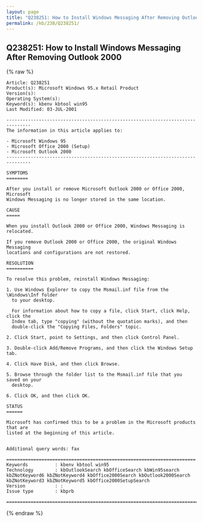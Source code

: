 ```yaml
---
layout: page
title: "Q238251: How to Install Windows Messaging After Removing Outlook 2000"
permalink: /kb/238/Q238251/
---
```


## Q238251: How to Install Windows Messaging After Removing Outlook 2000

{% raw %}

	Article: Q238251
	Product(s): Microsoft Windows 95.x Retail Product
	Version(s): 
	Operating System(s): 
	Keyword(s): kbenv kbtool win95
	Last Modified: 03-JUL-2001
	
	-------------------------------------------------------------------------------
	The information in this article applies to:
	
	- Microsoft Windows 95 
	- Microsoft Office 2000 (Setup) 
	- Microsoft Outlook 2000 
	-------------------------------------------------------------------------------
	
	SYMPTOMS
	========
	
	After you install or remove Microsoft Outlook 2000 or Office 2000, Microsoft
	Windows Messaging is no longer stored in the same location.
	
	CAUSE
	=====
	
	When you install Outlook 2000 or Office 2000, Windows Messaging is relocated.
	
	If you remove Outlook 2000 or Office 2000, the original Windows Messaging
	locations and configurations are not restored.
	
	RESOLUTION
	==========
	
	To resolve this problem, reinstall Windows Messaging:
	
	1. Use Windows Explorer to copy the Msmail.inf file from the \Windows\Inf folder
	  to your desktop.
	
	  For information about how to copy a file, click Start, click Help, click the
	  Index tab, type "copying" (without the quotation marks), and then
	  double-click the "Copying Files, Folders" topic.
	
	2. Click Start, point to Settings, and then click Control Panel.
	
	3. Double-click Add/Remove Programs, and then click the Windows Setup tab.
	
	4. Click Have Disk, and then click Browse.
	
	5. Browse through the folder list to the Msmail.inf file that you saved on your
	  desktop.
	
	6. Click OK, and then click OK.
	
	STATUS
	======
	
	Microsoft has confirmed this to be a problem in the Microsoft products that are
	listed at the beginning of this article.
	
	
	Additional query words: fax
	
	======================================================================
	Keywords          : kbenv kbtool win95 
	Technology        : kbOutlookSearch kbOfficeSearch kbWin95search kbZNotKeyword6 kbZNotKeyword4 kbOffice2000Search kbOutlook2000Search kbZNotKeyword3 kbZNotKeyword5 kbOffice2000SetupSearch
	Version           : :
	Issue type        : kbprb
	
	=============================================================================
	

{% endraw %}

